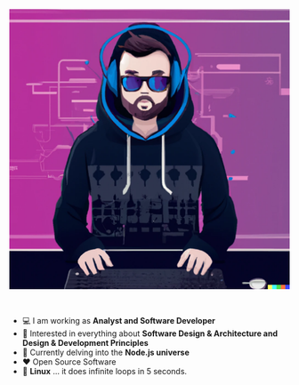 <img src="https://github.com/dansenpir/dansenpir/blob/main/assets/dev.png" alt="Introduction Banner.." style="text-align: center; margin-bottom: 30px;" />

-   :computer: I am working as **Analyst and Software Developer**
-   :monocle_face: Interested in everything about **Software Design & Architecture and Design & Development Principles**
-   :seedling: Currently delving into the **Node.js universe**
-   :heart: Open Source Software
-   :penguin: **Linux** ... it does infinite loops in 5 seconds.
